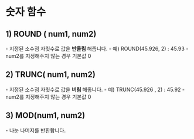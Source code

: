 <h1>숫자 함수</h1>

<h2> 1) ROUND ( num1, num2) </h2>
- 지정된 소수점 자릿수로 값을 <b> 반올림 </b> 해줍니다. 
  - 예) ROUND(45.926, 2) : 45.93
  - num2를 지정해주지 않는 경우 기본값 0 

<h2> 2) TRUNC( num1, num2) </h2>
- 지정된 소수점 자릿수로 값을 <b> 버림 </b> 해줍니다.
  - 예) TRUNC(45.926 , 2) : 45.92
  - num2를 지정해주지 않는 경우 기본값 0 

<h2> 3) MOD(num1, num2) </h2>
- 나눈 나머지를 반환합니다. 
